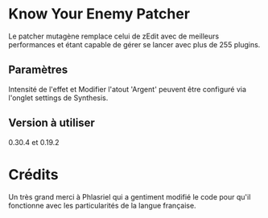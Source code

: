 # Know Your Enemy Patcher
Le patcher mutagène remplace celui de zEdit avec de meilleurs performances et étant capable de gérer se lancer avec plus de 255 plugins.

## Paramètres
Intensité de l'effet et Modifier l'atout 'Argent' peuvent être configuré via l'onglet settings de Synthesis.

## Version à utiliser
0.30.4 et 0.19.2

# Crédits
Un très grand merci à Phlasriel qui a gentiment modifié le code pour qu'il fonctionne avec les particularités de la langue française.
